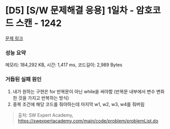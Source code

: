 # [D5] [S/W 문제해결 응용] 1일차 - 암호코드 스캔 - 1242 

[문제 링크](https://swexpertacademy.com/main/code/problem/problemDetail.do?contestProbId=AV15JEKKAM8CFAYD) 

### 성능 요약

메모리: 184,292 KB, 시간: 1,417 ms, 코드길이: 2,989 Bytes

### 거듭된 실패 원인

1. 내가 원하는 구현은 for 반복문이 아닌 while을 써야함 (반복문 내부에서 변수 변화한 것을 가지고 반복하는 방식)
2. 중복 조건에 해당 코드를 줘야하는데 마지막 w1, w2, w3, w4를 줘버림

> 출처: SW Expert Academy, https://swexpertacademy.com/main/code/problem/problemList.do
